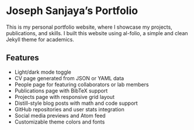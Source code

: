 # Joseph Sanjaya’s Portfolio

This is my personal portfolio website, where I showcase my projects, publications, and skills. I built this website using al-folio, a simple and clean Jekyll theme for academics.

## Features

- Light/dark mode toggle
- CV page generated from JSON or YAML data
- People page for featuring collaborators or lab members
- Publications page with BibTeX support
- Projects page with responsive grid layout
- Distill-style blog posts with math and code support
- GitHub repositories and user stats integration
- Social media previews and Atom feed
- Customizable theme colors and fonts